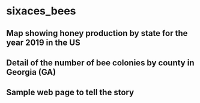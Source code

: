 # sixaces_bees

## Map showing honey production by state for the year 2019 in the US
## Detail of the number of bee colonies by county in Georgia (GA)
## Sample web page to tell the story